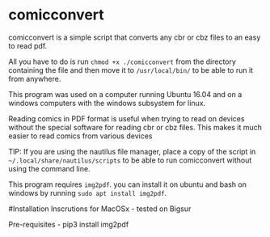 # comicconvert
comicconvert is a simple script that converts any cbr or cbz files to an easy to read pdf.

All you have to do is run `chmod +x ./comicconvert` from the directory containing the file and then move it to `/usr/local/bin/` to be able to run it from anywhere.

This program was used on a computer running Ubuntu 16.04 and on a windows computers with the windows subsystem for linux.

Reading comics in PDF format is useful when trying to read on devices without the special software for reading cbr or cbz files. This makes it much easier to read comics from various devices

TIP: If you are using the nautilus file manager, place a copy of the script in `~/.local/share/nautilus/scripts` to be able to run comicconvert without using the command line.

This program requires  `img2pdf`. you can install it on ubuntu and bash on windows by running `sudo apt install img2pdf`.

#Installation Inscrutions for MacOSx - tested on Bigsur

Pre-requisites - pip3 install img2pdf
